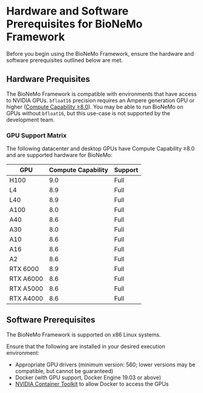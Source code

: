 # Hardware and Software Prerequisites for BioNeMo Framework

Before you begin using the BioNeMo Framework, ensure the hardware and software prerequisites outlined below are
met.

## Hardware Prequisites

The BioNeMo Framework is compatible with environments that have access to NVIDIA GPUs. `bfloat16` precision requires an
Ampere generation GPU or higher ([Compute Capability ≥8.0](https://developer.nvidia.com/cuda-gpus)). You may be able
to run BioNeMo on GPUs without `bfloat16`, but this use-case is not supported by the development team.

### GPU Support Matrix

The following datacenter and desktop GPUs have Compute Capability ≥8.0 and are supported hardware for BioNeMo:

| GPU       | Compute Capability | Support |
| --------- | ------------------ | ------- |
| H100      | 9.0                | Full    |
| L4        | 8.9                | Full    |
| L40       | 8.9                | Full    |
| A100      | 8.0                | Full    |
| A40       | 8.6                | Full    |
| A30       | 8.0                | Full    |
| A10       | 8.6                | Full    |
| A16       | 8.6                | Full    |
| A2        | 8.6                | Full    |
| RTX 6000  | 8.9                | Full    |
| RTX A6000 | 8.6                | Full    |
| RTX A5000 | 8.6                | Full    |
| RTX A4000 | 8.6                | Full    |

## Software Prerequisites

The BioNeMo Framework is supported on x86 Linux systems.

Ensure that the following are installed in your desired execution environment:

- Appropriate GPU drivers (minimum version: 560; lower versions may be compatible, but cannot be guaranteed)
- Docker (with GPU support, Docker Engine 19.03 or above)
- [NVIDIA Container Toolkit](https://docs.nvidia.com/datacenter/cloud-native/container-toolkit/latest/install-guide.html)
  to allow Docker to access the GPUs
